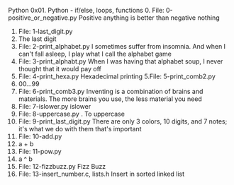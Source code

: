 Python 0x01. Python - if/else, loops, functions
0. File: 0-positive_or_negative.py
Positive anything is better than negative nothing
1. File: 1-last_digit.py
1. The last digit
2. File: 2-print_alphabet.py
I sometimes suffer from insomnia. And when I can't fall asleep, I play what I call the alphabet game
3. File: 3-print_alphabt.py
When I was having that alphabet soup, I never thought that it would pay off
4. File: 4-print_hexa.py
Hexadecimal printing
5.File: 5-print_comb2.py
5. 00...99
6. File: 6-print_comb3.py
Inventing is a combination of brains and materials. The more brains you use, the less material you need
7. File: 7-islower.py
islower
8. File: 8-uppercase.py
. To uppercase
9. File: 9-print_last_digit.py
There are only 3 colors, 10 digits, and 7 notes; it's what we do with them that's important
10. File: 10-add.py
10. a + b
11. File: 11-pow.py
11. a ^ b
12. File: 12-fizzbuzz.py
Fizz Buzz
13. File: 13-insert_number.c, lists.h
 Insert in sorted linked list
